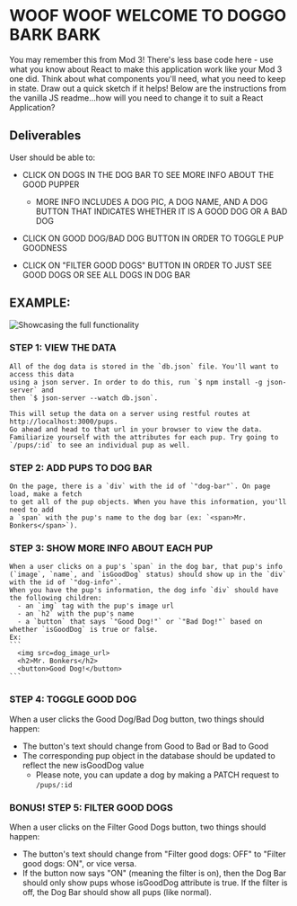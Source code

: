 # WOOF WOOF WELCOME TO DOGGO BARK BARK

You may remember this from Mod 3!
There's less base code here - use what you know about React to make this application work like your Mod 3 one did.
Think about what components you'll need, what you need to keep in state.  Draw out a quick sketch if it helps!
Below are the instructions from the vanilla JS readme...how will you need to change it to suit a React Application?
 


## Deliverables
User should be able to:
 - CLICK ON DOGS IN THE DOG BAR TO SEE MORE INFO ABOUT THE GOOD PUPPER
   - MORE INFO INCLUDES A DOG PIC, A DOG NAME, AND A DOG BUTTON THAT INDICATES
     WHETHER IT IS A GOOD DOG OR A BAD DOG

 - CLICK ON GOOD DOG/BAD DOG BUTTON IN ORDER TO TOGGLE PUP GOODNESS
 - CLICK ON "FILTER GOOD DOGS" BUTTON IN ORDER TO JUST SEE GOOD DOGS OR SEE
   ALL DOGS IN DOG BAR

## EXAMPLE:
![Showcasing the full functionality](woof-woof-demo.gif)

### STEP 1: VIEW THE DATA

    All of the dog data is stored in the `db.json` file. You'll want to access this data
    using a json server. In order to do this, run `$ npm install -g json-server` and
    then `$ json-server --watch db.json`.

    This will setup the data on a server using restful routes at http://localhost:3000/pups.
    Go ahead and head to that url in your browser to view the data.
    Familiarize yourself with the attributes for each pup. Try going to `/pups/:id` to see an individual pup as well.

### STEP 2: ADD PUPS TO DOG BAR
    On the page, there is a `div` with the id of `"dog-bar"`. On page load, make a fetch
    to get all of the pup objects. When you have this information, you'll need to add
    a `span` with the pup's name to the dog bar (ex: `<span>Mr. Bonkers</span>`).

### STEP 3: SHOW MORE INFO ABOUT EACH PUP
    When a user clicks on a pup's `span` in the dog bar, that pup's info (`image`, `name`, and `isGoodDog` status) should show up in the `div` with the id of `"dog-info"`.
    When you have the pup's information, the dog info `div` should have the following children:
      - an `img` tag with the pup's image url
      - an `h2` with the pup's name
      - a `button` that says `"Good Dog!"` or `"Bad Dog!"` based on whether `isGoodDog` is true or false.
    Ex:
    ```
      <img src=dog_image_url>
      <h2>Mr. Bonkers</h2>
      <button>Good Dog!</button>
    ```

 ### STEP 4: TOGGLE GOOD DOG
 When a user clicks the Good Dog/Bad Dog button, two things should happen:
  - The button's text should change from Good to Bad or Bad to Good
  - The corresponding pup object in the database should be updated to reflect the new isGoodDog value
    - Please note, you can update a dog by making a PATCH request to `/pups/:id`

### BONUS! STEP 5: FILTER GOOD DOGS 
When a user clicks on the Filter Good Dogs button, two things should happen:
 - The button's text should change from "Filter good dogs: OFF" to "Filter good dogs: ON", or vice versa.
 - If the button now says "ON" (meaning the filter is on), then the Dog Bar should only show pups whose isGoodDog attribute is true. If the filter is off, the Dog Bar should show all pups (like normal).

